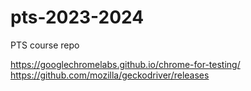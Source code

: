 # pts-2023-2024
PTS course repo

https://googlechromelabs.github.io/chrome-for-testing/
https://github.com/mozilla/geckodriver/releases
